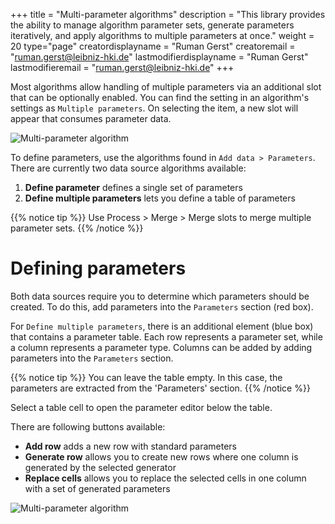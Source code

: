 +++
title = "Multi-parameter algorithms"
description = "This library provides the ability to manage algorithm parameter sets, generate parameters iteratively, and apply algorithms to multiple parameters at once."
weight = 20
type="page"
creatordisplayname = "Ruman Gerst"
creatoremail = "ruman.gerst@leibniz-hki.de"
lastmodifierdisplayname = "Ruman Gerst"
lastmodifieremail = "ruman.gerst@leibniz-hki.de"
+++

Most algorithms allow handling of multiple parameters via an additional slot that can be optionally enabled.
You can find the setting in an algorithm's settings as `Multiple parameters`.
On selecting the item, a new slot will appear that consumes parameter data.

![Multi-parameter algorithm](/img/documentation/multi-parameters.png)

To define parameters, use the algorithms found in  `Add data > Parameters`. There are currently two
data source algorithms available:

1. **Define parameter** defines a single set of parameters
2. **Define multiple parameters** lets you define a table of parameters

{{% notice tip %}}
Use Process > Merge > Merge slots to merge multiple parameter sets.
{{% /notice %}}

# Defining parameters

Both data sources require you to determine which parameters should be created.
To do this, add parameters into the `Parameters` section (red box).

For `Define multiple parameters`, there is an additional element (blue box)
that contains a parameter table. Each row represents a parameter set, while a column
represents a parameter type. Columns can be added by adding parameters into the `Parameters` section.

{{% notice tip %}}
You can leave the table empty. In this case, the parameters are extracted from the 'Parameters' section.
{{% /notice %}}

Select a table cell to open the parameter editor below the table.

There are following buttons available:

* **Add row** adds a new row with standard parameters
* **Generate row** allows you to create new rows where one column is generated by the selected generator
* **Replace cells** allows you to replace the selected cells in one column with a set of generated parameters

![Multi-parameter algorithm](/img/documentation/multi-parameter-definition.png)

